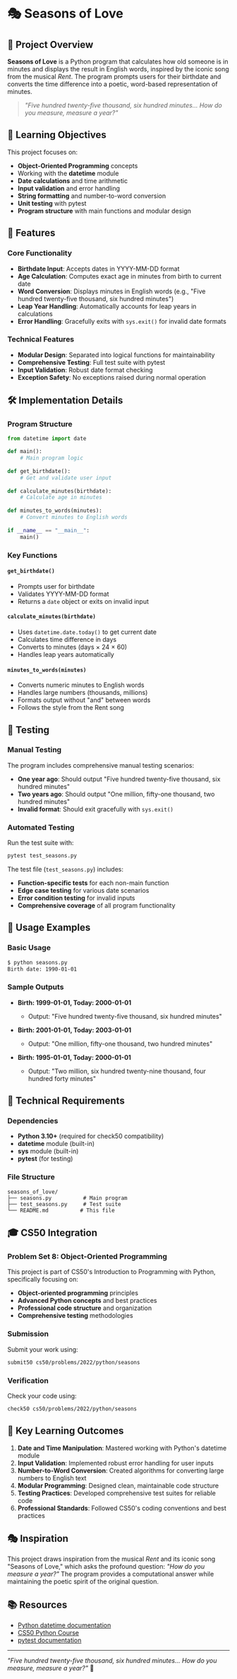 # 🎭 Seasons of Love

## 📖 Project Overview

**Seasons of Love** is a Python program that calculates how old someone is in minutes and displays the result in English words, inspired by the iconic song from the musical *Rent*. The program prompts users for their birthdate and converts the time difference into a poetic, word-based representation of minutes.

> *"Five hundred twenty-five thousand, six hundred minutes... How do you measure, measure a year?"*

## 🎯 Learning Objectives

This project focuses on:
- **Object-Oriented Programming** concepts
- Working with the **datetime** module
- **Date calculations** and time arithmetic
- **Input validation** and error handling
- **String formatting** and number-to-word conversion
- **Unit testing** with pytest
- **Program structure** with main functions and modular design

## 🚀 Features

### Core Functionality
- **Birthdate Input**: Accepts dates in YYYY-MM-DD format
- **Age Calculation**: Computes exact age in minutes from birth to current date
- **Word Conversion**: Displays minutes in English words (e.g., "Five hundred twenty-five thousand, six hundred minutes")
- **Leap Year Handling**: Automatically accounts for leap years in calculations
- **Error Handling**: Gracefully exits with `sys.exit()` for invalid date formats

### Technical Features
- **Modular Design**: Separated into logical functions for maintainability
- **Comprehensive Testing**: Full test suite with pytest
- **Input Validation**: Robust date format checking
- **Exception Safety**: No exceptions raised during normal operation

## 🛠️ Implementation Details

### Program Structure
```python
from datetime import date

def main():
    # Main program logic
    
def get_birthdate():
    # Get and validate user input
    
def calculate_minutes(birthdate):
    # Calculate age in minutes
    
def minutes_to_words(minutes):
    # Convert minutes to English words
    
if __name__ == "__main__":
    main()
```

### Key Functions

#### `get_birthdate()`
- Prompts user for birthdate
- Validates YYYY-MM-DD format
- Returns a `date` object or exits on invalid input

#### `calculate_minutes(birthdate)`
- Uses `datetime.date.today()` to get current date
- Calculates time difference in days
- Converts to minutes (days × 24 × 60)
- Handles leap years automatically

#### `minutes_to_words(minutes)`
- Converts numeric minutes to English words
- Handles large numbers (thousands, millions)
- Formats output without "and" between words
- Follows the style from the Rent song

## 🧪 Testing

### Manual Testing
The program includes comprehensive manual testing scenarios:
- **One year ago**: Should output "Five hundred twenty-five thousand, six hundred minutes"
- **Two years ago**: Should output "One million, fifty-one thousand, two hundred minutes"
- **Invalid format**: Should exit gracefully with `sys.exit()`

### Automated Testing
Run the test suite with:
```bash
pytest test_seasons.py
```

The test file (`test_seasons.py`) includes:
- **Function-specific tests** for each non-main function
- **Edge case testing** for various date scenarios
- **Error condition testing** for invalid inputs
- **Comprehensive coverage** of all program functionality

## 📱 Usage Examples

### Basic Usage
```bash
$ python seasons.py
Birth date: 1990-01-01
```

### Sample Outputs
- **Birth: 1999-01-01, Today: 2000-01-01**
  - Output: "Five hundred twenty-five thousand, six hundred minutes"

- **Birth: 2001-01-01, Today: 2003-01-01**
  - Output: "One million, fifty-one thousand, two hundred minutes"

- **Birth: 1995-01-01, Today: 2000-01-01**
  - Output: "Two million, six hundred twenty-nine thousand, four hundred forty minutes"

## 🔧 Technical Requirements

### Dependencies
- **Python 3.10+** (required for check50 compatibility)
- **datetime** module (built-in)
- **sys** module (built-in)
- **pytest** (for testing)

### File Structure
```
seasons_of_love/
├── seasons.py          # Main program
├── test_seasons.py     # Test suite
└── README.md          # This file
```

## 🎓 CS50 Integration

### Problem Set 8: Object-Oriented Programming
This project is part of CS50's Introduction to Programming with Python, specifically focusing on:
- **Object-oriented programming** principles
- **Advanced Python concepts** and best practices
- **Professional code structure** and organization
- **Comprehensive testing** methodologies

### Submission
Submit your work using:
```bash
submit50 cs50/problems/2022/python/seasons
```

### Verification
Check your code using:
```bash
check50 cs50/problems/2022/python/seasons
```

## 🌟 Key Learning Outcomes

1. **Date and Time Manipulation**: Mastered working with Python's datetime module
2. **Input Validation**: Implemented robust error handling for user inputs
3. **Number-to-Word Conversion**: Created algorithms for converting large numbers to English text
4. **Modular Programming**: Designed clean, maintainable code structure
5. **Testing Practices**: Developed comprehensive test suites for reliable code
6. **Professional Standards**: Followed CS50's coding conventions and best practices

## 🎭 Inspiration

This project draws inspiration from the musical *Rent* and its iconic song "Seasons of Love," which asks the profound question: *"How do you measure a year?"* The program provides a computational answer while maintaining the poetic spirit of the original question.

## 📚 Resources

- [Python datetime documentation](https://docs.python.org/3/library/datetime.html#date-objects)
- [CS50 Python Course](https://cs50.harvard.edu/python/2022/)
- [pytest documentation](https://docs.pytest.org/)

---

*"Five hundred twenty-five thousand, six hundred minutes... How do you measure, measure a year?"* 🎵
